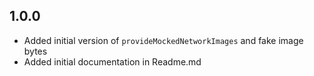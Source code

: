 ## 1.0.0

- Added initial version of `provideMockedNetworkImages` and fake image bytes
- Added initial documentation in Readme.md
